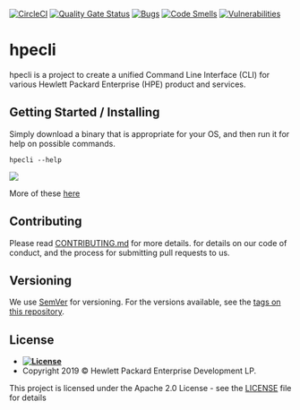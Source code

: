 [![CircleCI](https://circleci.com/gh/HewlettPackard/hpecli.svg?style=shield)](https://circleci.com/gh/HewlettPackard/hpecli)
[![Quality Gate Status](https://sonarcloud.io/api/project_badges/measure?project=HewlettPackard_hpecli&metric=alert_status)](https://sonarcloud.io/dashboard?id=HewlettPackard_hpecli)
[![Bugs](https://sonarcloud.io/api/project_badges/measure?project=HewlettPackard_hpecli&metric=bugs)](https://sonarcloud.io/dashboard?id=HewlettPackard_hpecli)
[![Code Smells](https://sonarcloud.io/api/project_badges/measure?project=HewlettPackard_hpecli&metric=code_smells)](https://sonarcloud.io/dashboard?id=HewlettPackard_hpecli)
[![Vulnerabilities](https://sonarcloud.io/api/project_badges/measure?project=HewlettPackard_hpecli&metric=vulnerabilities)](https://sonarcloud.io/dashboard?id=HewlettPackard_hpecli)


# hpecli

hpecli is a project to create a unified Command Line Interface (CLI) for various Hewlett Packard Enterprise (HPE) product and services.

## Getting Started / Installing

Simply download a binary that is appropriate for your OS, and then run it for help on possible commands.

```
hpecli --help
```

<img src="./site/hpecli-version-new.gif" align="center">

More of these [here](./site/demo.md)


## Contributing

Please read [CONTRIBUTING.md](CONTRIBUTING.md) for more details. for details on our code of conduct, and the process for submitting pull requests to us.

## Versioning

We use [SemVer](http://semver.org/) for versioning. For the versions available, see the [tags on this repository](https://github.com/orgs/HewlettPackard/hpecli/tags). 


## License



- **[![License](https://img.shields.io/badge/apache-2.0-blue?style=flat-square)](https://opensource.org/licenses/Apache-2.0)**
- Copyright 2019 © Hewlett Packard Enterprise Development LP.

This project is licensed under the Apache 2.0 License - see the [LICENSE](LICENSE) file for details
